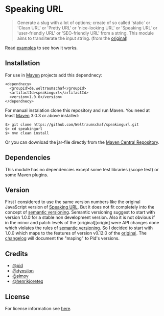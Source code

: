 # Speaking URL

> Generate a slug with a lot of  options; create of so called 'static' or 'Clean
> URL' or 'Pretty  URL' or 'nice-looking URL' or 'Speaking  URL' or 'user-friendly
> URL' or 'SEO-friendly URL' from a  string. This module aims to transliterate the
> input string. (from the [original][original])

Read [examples][examples] to see how it works.

## Installation

For use in [Maven][mvn] projects add this dependnecy:

    <dependnecy>
      <groupId>de.weltraumschaf</groupId>
      <artifactId>speakingurl</artifactId>
      <version>1.0.0</version>
    </dependnecy>

For manual instalation clone this repository and run Maven. You need at least
[Maven][mvn] 3.0.3 or above installed:

    $> git clone https://github.com/Weltraumschaf/speakingurl.git
    $> cd speakingurl
    $> mvn clean install

Or you can download the jar-file directly from the [Maven Central Repository][mvn-repo].

## Dependencies

This module has no dependencies except some test libraries (scope test) or
some Maven plugins.

## Version

First I considered to use the  same version numbers like the original JavaScript
version of  [Speaking URL][original]. But  it does  not fit completely  into the
concept  of [semantic  versioning][versioning]. Semantic  versioning suggest  to
start with version  1.0.0 for a stable  non development version. Also  it is not
obvious if  in the  minor and  patch levels of  the [original][origin]  were API
changes done which  violates the rules of  [semantic versioning][versioning]. So
I decided to start  with 1.0.0 which maps to the features  of version v0.12.0 of
the [original][original]. The [changelog][changelog]  will document the "maping"
to Pid's versions.

## Credits

- [@pid](https://github.com/pid/speakingurl)
- [@dypsilon](https://github.com/dypsilon)
- [@simov](https://github.com/simov/slugify)
- [@henrikjoreteg](https://github.com/henrikjoreteg/slugger)

## License

For license information see [here][license].

[original]:     https://github.com/pid/speakingurl
[versioning]:   http://semver.org/
[mvn]:          http://maven.apache.org/
[changelog]:    https://github.com/Weltraumschaf/speakingurl/blob/master/CHANGELOG.md
[mvn-repo]:     http://search.maven.org/#search|gav|1|g:%22de.weltraumschaf%22%20AND%20a:%22speakingurl%22
[license]:      license.html
[examples]:     examples.html